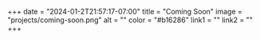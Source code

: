 +++
date = "2024-01-2T21:57:17-07:00"
title = "Coming Soon"
image = "projects/coming-soon.png"
alt = ""
color = "#b16286"
link1 = ""
link2 = ""
+++
